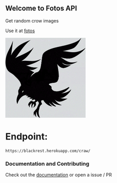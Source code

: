 ## Welcome to Fotos API

Get random crow images

Use it at [fotos](https://blackrest.herokuapp.com/craw/) 

<img src="https://raw.githubusercontent.com/blacksmithop/fotos/master/static/cover.gif" alt="crow" width="250" height="250">

# Endpoint:
```
https://blackrest.herokuapp.com/craw/
```

### Documentation and Contributing

Check out the [documentation](https://help.github.com/categories/github-pages-basics/) or open a issue / PR
